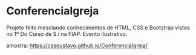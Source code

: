 # ConferenciaIgreja
Projeto feito mesclando conhecimentos de HTML, CSS e Bootstrap vistos no 1º Do Curso de S.i na FIAP.
Evento ilustrativo.

amostra: https://cssgustavo.github.io/ConferenciaIgreja/
